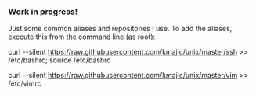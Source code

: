 ### Work in progress! ###

Just some common aliases and repositories I use. To add the aliases, execute this from the command line (as root):

curl --silent https://raw.githubusercontent.com/kmajic/unix/master/ssh >> /etc/bashrc; source /etc/bashrc

curl --silent https://raw.githubusercontent.com/kmajic/unix/master/vim >> /etc/vimrc
